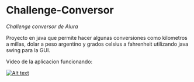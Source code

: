 # Challenge-Conversor
<em>Challenge conversor de Alura </em>

Proyecto en java que permite hacer algunas conversiones como kilometros a millas, dolar a peso argentino y grados celsius a fahrenheit utilizando java swing para la GUI.

Video de la aplicacion funcionando:

[![Alt text](https://img.youtube.com/vi/uJ5aL8SaGBs/0.jpg)](https://www.youtube.com/watch?v=uJ5aL8SaGBs)
